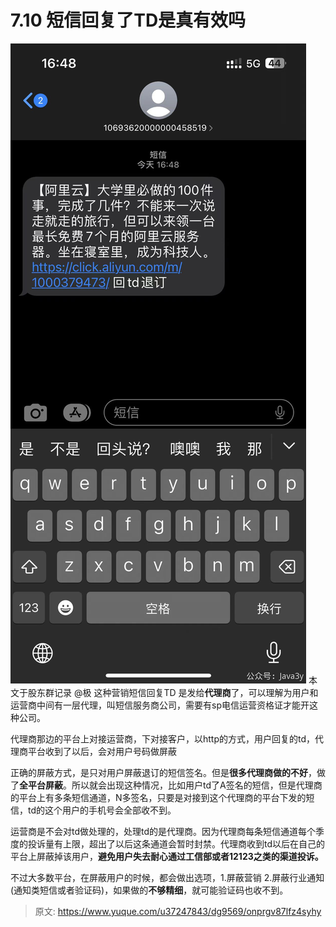 # 7.10 短信回复了TD是真有效吗

![e4e0e496a23eb6f026adf56abb3d236.jpg](./img/KM_xFC8OQD8HGa0F/1693993948292-1331dea2-1a01-4097-a795-de06a99a28d8-385294.jpeg)  本文于股东群记录 @极 
这种营销短信回复TD 是发给**代理商**了，可以理解为用户和运营商中间有一层代理，叫短信服务商公司，需要有sp电信运营资格证才能开这种公司。

代理商那边的平台上对接运营商，下对接客户，以http的方式，用户回复的td，代理商平台收到了以后，会对用户号码做屏蔽

正确的屏蔽方式，是只对用户屏蔽退订的短信签名。但是**很多代理商做的不好**，做了**全平台屏蔽**。所以就会出现这种情况，比如用户td了A签名的短信，但是代理商的平台上有多条短信通道，N多签名，只要是对接到这个代理商的平台下发的短信，td的这个用户的手机号会全部收不到。

运营商是不会对td做处理的，处理td的是代理商。因为代理商每条短信通道每个季度的投诉量有上限，超出了以后这条通道会暂时封禁。代理商收到td以后在自己的平台上屏蔽掉该用户，**避免用户失去耐心通过工信部或者12123之类的渠道投诉。**

不过大多数平台，在屏蔽用户的时候，都会做出选项，1.屏蔽营销 2.屏蔽行业通知(通知类短信或者验证码)，如果做的**不够精细**，就可能验证码也收不到。




> 原文: <https://www.yuque.com/u37247843/dg9569/onprgv87lfz4syhy>